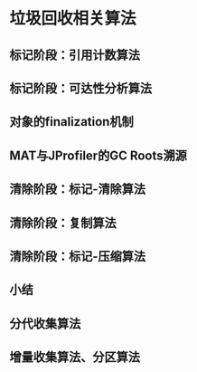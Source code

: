 # 垃圾回收相关算法

## 标记阶段：引用计数算法

## 标记阶段：可达性分析算法

## 对象的finalization机制

## MAT与JProfiler的GC Roots溯源

## 清除阶段：标记-清除算法

## 清除阶段：复制算法

## 清除阶段：标记-压缩算法

## 小结

## 分代收集算法

## 增量收集算法、分区算法

